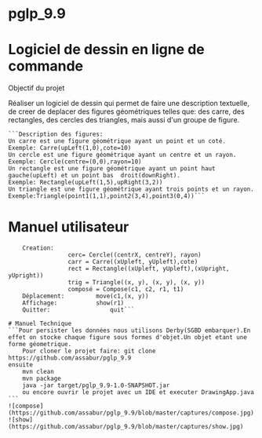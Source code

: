 # pglp_9.9
# Logiciel de dessin en ligne de commande

Objectif du projet

Réaliser un logiciel de dessin qui permet de faire une description textuelle, de creer de deplacer des figures 	géométriques telles que: des carre, des rectangles, des cercles des triangles, mais aussi d'un groupe de figure.
	
	```Description des figures:
	Un carre est une figure géométrique ayant un point et un coté. Exemple: Carre(upLeft(1,0),cote=10)
	Un cercle est une figure géométrique ayant un centre et un rayon. Exemple: Cercle(centre=(0,0),rayon=10)
	Un rectangle est une figure géométrique ayant un point haut gauche(upLeft) et un point bas 	droit(downRight). 
	Exemple: Rectangle(upLeft(1,5),upRight(3,2))
	Un triangle est une figure géométrique ayant trois points et un rayon. Exemple:Triangle(point1(1,1),point2(3,4),point3(0,4))```

# Manuel utilisateur 
```Pour faciliter l'utilisation du logiciel l'utilisateur pourra voir l'ensemble des commandes à l'aide de la commande HELP. Ainsi on peut voir certaines commandes specifiques et d'autres generiques. 
	Creation:  
				 cerc= Cercle((centrX, centreY), rayon)
				 carr = Carre((xUpleft, yUpleft),cote)
				 rect = Rectangle((xUpleft, yUpleft),(xUpright, yUpright))
				 trig = Triangle((x, y), (x, y), (x, y))
				 composé = Compose(c1, c2, r1, t1)
	Déplacement: 		 move(c1,(x, y))
	Affichage:   		 show(r1)
	Quitter:     	         quit```
	
# Manuel Technique
```Pour persister les données nous utilisons Derby(SGBD embarquer).En effet on stocke chaque figure sous formes d'objet.Un objet etant une forme géometrique.
	Pour cloner le projet faire: git clone https://github.com/assabur/pglp_9.9
ensuite 
	mvn clean 
	mvn package
	java -jar target/pglp_9.9-1.0-SNAPSHOT.jar
	ou encore ouvrir le projet avec un IDE et executer DrawingApp.java ```
![compose](https://github.com/assabur/pglp_9.9/blob/master/captures/compose.jpg)
![show](https://github.com/assabur/pglp_9.9/blob/master/captures/show.jpg)
	
	
	
	
	
	
	
	
	
